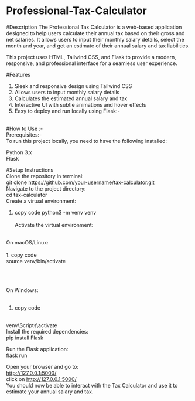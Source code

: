 ﻿# Professional-Tax-Calculator

#Description
The Professional Tax Calculator is a web-based application designed to help users calculate their annual tax based on their gross and net salaries. It allows users to input their monthly salary details, select the month and year, and get an estimate of their annual salary and tax liabilities.

This project uses HTML, Tailwind CSS, and Flask to provide a modern, responsive, and professional interface for a seamless user experience.

#Features
1. Sleek and responsive design using Tailwind CSS
2. Allows users to input monthly salary details
3. Calculates the estimated annual salary and tax
4. Interactive UI with subtle animations and hover effects
5. Easy to deploy and run locally using Flask:-
<br>
#How to Use :-
<br>
Prerequisites:-
<br>
To run this project locally, you need to have the following installed:

Python 3.x
<br>
Flask


#Setup Instructions
<br>
Clone the repository in terminal:
<br>
git clone https://github.com/your-username/tax-calculator.git
<br>
Navigate to the project directory:
<br>
cd tax-calculator
<br>
Create a virtual environment:
<br>
1. copy code 
python3 -m venv venv
<br><br>
Activate the virtual environment:
<br>
On macOS/Linux:
<br><br>
1. copy code
   <br>
source venv/bin/activate

<br><br>

On Windows:
<br><br>
1. copy code
<br>
venv\Scripts\activate

<br>
Install the required dependencies:
<br>
pip install Flask

<br>

Run the Flask application:
<br>
flask run
<br>


Open your browser and go to:
<br>
http://127.0.0.1:5000/
<br>
click on http://127.0.0.1:5000/
<br>
You should now be able to interact with the Tax Calculator and use it to estimate your annual salary and tax.


